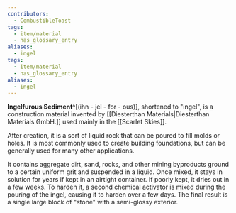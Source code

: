 ```yaml
---
contributors:
  - CombustibleToast
tags:
  - item/material
  - has_glossary_entry
aliases:
  - ingel
tags:
  - item/material
  - has_glossary_entry
aliases:
  - ingel
---
```

**Ingelfurous Sediment**^[(ihn - jel - for - ous)], shortened to "ingel", is a construction material invented by [[Diesterthan Materials|Diesterthan Materials GmbH.]] used mainly in the [[Scarlet Skies]]. 

After creation, it is a sort of liquid rock that can be poured to fill molds or holes. It is most commonly used to create building foundations, but can be generally used for many other applications.

It contains aggregate dirt, sand, rocks, and other mining byproducts ground to a certain uniform grit and suspended in a liquid. Once mixed, it stays in solution for years if kept in an airtight container. If poorly kept, it dries out in a few weeks. To harden it, a second chemical activator is mixed during the pouring of the ingel, causing it to harden over a few days. The final result is a single large block of "stone" with a semi-glossy exterior. 